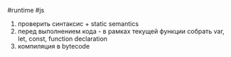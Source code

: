 #runtime #js

1) проверить синтаксис + static semantics
2) перед выполнением кода - в рамках текущей функции собрать var, let, const, function declaration
3) компиляция в bytecode